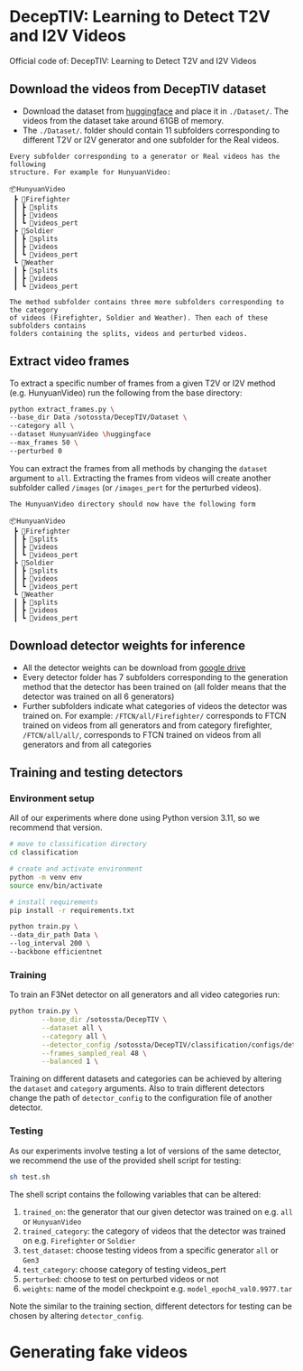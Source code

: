# DecepTIV: Learning to Detect T2V and I2V Videos


Official code of: DecepTIV: Learning to Detect T2V and I2V Videos



## Download the videos from DecepTIV dataset

- Download the dataset from [huggingface](https://huggingface.co/datasets/sotossta/DecepTIV) and place it in `./Dataset/`. The videos from the dataset take around 61GB of memory.
- The `./Dataset/`. folder should contain 11 subfolders corresponding to different T2V or I2V generator and one subfolder for the Real videos.

```
Every subfolder corresponding to a generator or Real videos has the following
structure. For example for HunyuanVideo:

📦HunyuanVideo
 ┣ 📂Firefighter
 ┃ ┣ 📂splits
 ┃ ┣ 📂videos
 ┃ ┗ 📂videos_pert
 ┣ 📂Soldier
 ┃ ┣ 📂splits
 ┃ ┣ 📂videos
 ┃ ┗ 📂videos_pert
 ┗ 📂Weather
 ┃ ┣ 📂splits
 ┃ ┣ 📂videos
 ┃ ┗ 📂videos_pert

The method subfolder contains three more subfolders corresponding to the category
of videos (Firefighter, Soldier and Weather). Then each of these subfolders contains
folders containing the splits, videos and perturbed videos.
 ```

## Extract video frames

To extract a specific number of frames from a given T2V or I2V method (e.g. HunyuanVideo) run the following from the base directory:

```bash
python extract_frames.py \
--base_dir Data /sotossta/DecepTIV/Dataset \
--category all \
--dataset HunyuanVideo \huggingface
--max_frames 50 \
--perturbed 0
```

You can extract the frames from all methods by changing the `dataset` argument to `all`. Extracting the frames from videos will create another subfolder called `/images` (or `/images_pert` for the perturbed videos).

```
The HunyuanVideo directory should now have the following form

📦HunyuanVideo
 ┣ 📂Firefighter
 ┃ ┣ 📂splits
 ┃ ┣ 📂videos
 ┃ ┗ 📂videos_pert
 ┣ 📂Soldier
 ┃ ┣ 📂splits
 ┃ ┣ 📂videos
 ┃ ┗ 📂videos_pert
 ┗ 📂Weather
 ┃ ┣ 📂splits
 ┃ ┣ 📂videos
 ┃ ┗ 📂videos_pert
 ```

## Download detector weights for inference

- All the detector weights can be download from  [google drive](https://drive.google.com/drive/folders/1Zu80bu4cQdLtKs1znEnMcd9VuoauaNmN?usp=sharing)
- Every detector folder has 7 subfolders corresponding to the generation method that the detector has been trained on (all folder means that the detector was trained on all 6 generators)
- Further subfolders indicate what categories of videos the detector was trained on. For example: `/FTCN/all/Firefighter/` corresponds to FTCN trained on videos from all generators and from category firefighter, `/FTCN/all/all/`, corresponds to FTCN trained on videos from all generators and from all categories

## Training and testing detectors

### Environment setup
All of our experiments where done using Python version 3.11, so we recommend
that version.


```bash
# move to classification directory
cd classification

# create and activate environment
python -m venv env
source env/bin/activate

# install requirements
pip install -r requirements.txt

python train.py \
--data_dir_path Data \
--log_interval 200 \
--backbone efficientnet
```

### Training

To train an F3Net detector on all generators and all video categories run:
```bash
python train.py \
        --base_dir /sotossta/DecepTIV \
        --dataset all \
        --category all \
        --detector_config /sotossta/DecepTIV/classification/configs/detectors/f3net.yaml \
        --frames_sampled_real 48 \
        --balanced 1 \
```
Training on different datasets and categories can be achieved by altering the `dataset` and `category` arguments. Also to train different detectors change the path of `detector_config` to the configuration file of another detector.

### Testing

As our experiments involve testing a lot of versions of the same detector, we recommend the use of the provided shell script for testing:

```bash
sh test.sh
```
The shell script contains the following variables that can be altered:

1. `trained_on`: the generator that our given detector was trained on e.g. `all` or `HunyuanVideo`
2. `trained_category`: the category of videos that the detector was trained on e.g. `Firefighter` or `Soldier`
3. `test_dataset`: choose testing videos from a specific generator  `all` or `Gen3`
4. `test_category`: choose category of testing videos_pert
5. `perturbed`: choose to test on perturbed videos or not
6. `weights`: name of the model checkpoint e.g. `model_epoch4_val0.9977.tar`

Note the similar to the training section, different detectors for testing can be chosen by altering `detector_config`.

# Generating fake videos
